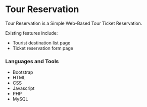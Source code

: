 # Tour Reservation

Tour Reservation is a Simple Web-Based Tour Ticket Reservation.

Existing features include:
- Tourist destination list page
- Ticket reservation form page

### Languages and Tools

- Bootstrap
- HTML
- CSS
- Javascript
- PHP
- MySQL
